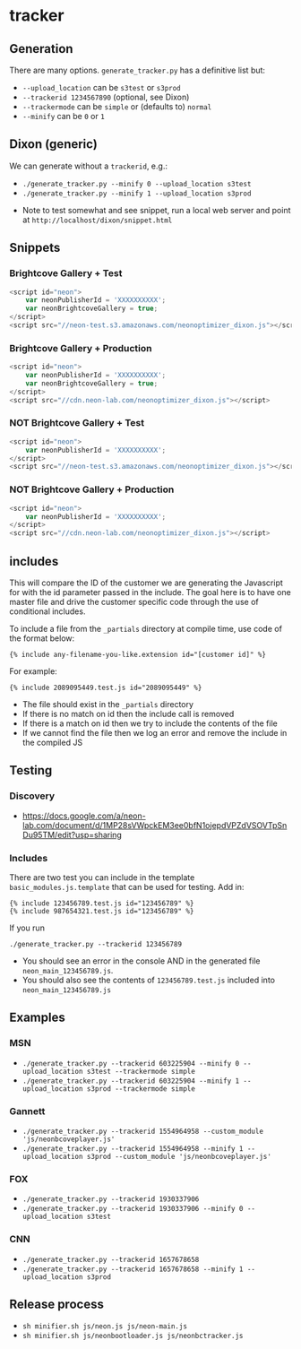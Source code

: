 # tracker

## Generation

There are many options. `generate_tracker.py` has a definitive list but:

- `--upload_location` can be `s3test` or `s3prod`
- `--trackerid 1234567890` (optional, see Dixon)
- `--trackermode` can be `simple` or (defaults to) `normal`
- `--minify` can be `0` or `1` 

## Dixon (generic)

We can generate without a `trackerid`, e.g.:

- `./generate_tracker.py --minify 0 --upload_location s3test`
- `./generate_tracker.py --minify 1 --upload_location s3prod`

* Note to test somewhat and see snippet, run a local web server and point at `http://localhost/dixon/snippet.html`

## Snippets

### Brightcove Gallery + Test

```javascript
<script id="neon">
    var neonPublisherId = 'XXXXXXXXXX';
    var neonBrightcoveGallery = true;
</script>
<script src="//neon-test.s3.amazonaws.com/neonoptimizer_dixon.js"></script>
```

### Brightcove Gallery + Production

```javascript
<script id="neon">
    var neonPublisherId = 'XXXXXXXXXX';
    var neonBrightcoveGallery = true;
</script>
<script src="//cdn.neon-lab.com/neonoptimizer_dixon.js"></script>
```

### NOT Brightcove Gallery + Test

```javascript
<script id="neon">
    var neonPublisherId = 'XXXXXXXXXX';
</script>
<script src="//neon-test.s3.amazonaws.com/neonoptimizer_dixon.js"></script>
```

### NOT Brightcove Gallery + Production

```javascript
<script id="neon">
    var neonPublisherId = 'XXXXXXXXXX';
</script>
<script src="//cdn.neon-lab.com/neonoptimizer_dixon.js"></script>
```

## includes

This will compare the ID of the customer we are generating the Javascript for with the id parameter passed in the include. The goal here is to have one master file and drive the customer specific code through the use of conditional includes.

To include a file from the `_partials` directory at compile time, use code of the format below:

```
{% include any-filename-you-like.extension id="[customer id]" %}
```

For example:

```
{% include 2089095449.test.js id="2089095449" %}
```

- The file should exist in the `_partials` directory
- If there is no match on id then the include call is removed
- If there is a match on id then we try to include the contents of the file
- If we cannot find the file then we log an error and remove the include in the compiled JS

## Testing

### Discovery

- https://docs.google.com/a/neon-lab.com/document/d/1MP28sVWpckEM3ee0bfN1ojepdVPZdVSOVTpSnDu95TM/edit?usp=sharing

### Includes

There are two test you can include in the template `basic_modules.js.template` that can be used for testing. Add in:

```
{% include 123456789.test.js id="123456789" %}
{% include 987654321.test.js id="123456789" %}
```

If you run

```
./generate_tracker.py --trackerid 123456789
```

- You should see an error in the console AND in the generated file `neon_main_123456789.js`.
- You should also see the contents of `123456789.test.js` included into `neon_main_123456789.js`

## Examples

### MSN

- ```./generate_tracker.py --trackerid 603225904 --minify 0 --upload_location s3test --trackermode simple```
- ```./generate_tracker.py --trackerid 603225904 --minify 1 --upload_location s3prod --trackermode simple```

### Gannett

- ```./generate_tracker.py --trackerid 1554964958 --custom_module 'js/neonbcoveplayer.js'```
- ```./generate_tracker.py --trackerid 1554964958 --minify 1 --upload_location s3prod --custom_module 'js/neonbcoveplayer.js'```

### FOX

- ```./generate_tracker.py --trackerid 1930337906```
- ```./generate_tracker.py --trackerid 1930337906 --minify 0 --upload_location s3test```

### CNN
- ```./generate_tracker.py --trackerid 1657678658```
- ```./generate_tracker.py --trackerid 1657678658 --minify 1 --upload_location s3prod```

## Release process 

- ```sh minifier.sh js/neon.js js/neon-main.js```
- ```sh minifier.sh js/neonbootloader.js js/neonbctracker.js```
